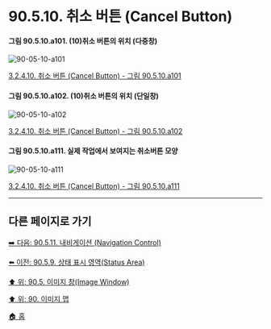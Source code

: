 # 90.5.10. 취소 버튼 (Cancel Button)

<a id="90-05-10-a101"></a>

#### 그림 90.5.10.a101. (10)취소 버튼의 위치 (다중창)
![90-05-10-a101](https://github.com/wonder13662/gimp/assets/15767104/04c8fab7-4f24-47a0-a0b1-614d032f61df)

[3.2.4.10. 취소 버튼 (Cancel Button) - 그림 90.5.10.a101](./03-02-04-10-cancel-button.md#90-05-10-a101)

<a id="90-05-10-a102"></a>

#### 그림 90.5.10.a102. (10)취소 버튼의 위치 (단일창)
![90-05-10-a102](https://github.com/wonder13662/gimp/assets/15767104/014cd09d-1256-4661-ba38-84129c3ad9b9)

[3.2.4.10. 취소 버튼 (Cancel Button) - 그림 90.5.10.a102](./03-02-04-10-cancel-button.md#90-05-10-a102)

<a id="90-05-10-a111"></a>

#### 그림 90.5.10.a111. 실제 작업에서 보여지는 취소버튼 모양
![90-05-10-a111](https://github.com/wonder13662/gimp/assets/15767104/e6344f0c-64a7-4816-8cbb-6e10adc80e62)

[3.2.4.10. 취소 버튼 (Cancel Button) - 그림 90.5.10.a111](./03-02-04-10-cancel-button.md#90-05-10-a111)

***

## 다른 페이지로 가기

[➡️ 다음: 90.5.11. 내비게이션 (Navigation Control)](./90-05-11-navigation_control.md)

[⬅️ 이전: 90.5.9. 상태 표시 영역(Status Area)](./90-05-09-status_area.md)

[⬆️ 위: 90.5. 이미지 창(Image Window)](./90-05-00-image_window.md)

[⬆️ 위: 90. 이미지 맵](./90-00-image-map.md)

[🏠 홈](./00-home.md)